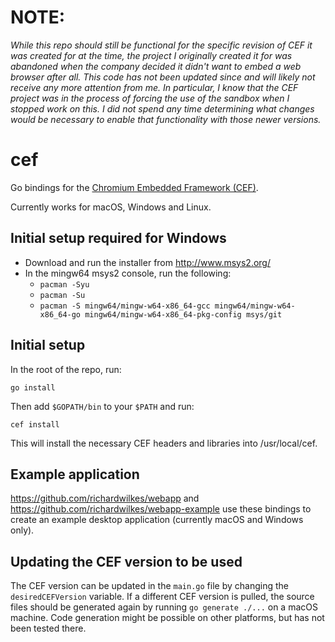 # NOTE:
*While this repo should still be functional for the specific revision of CEF it
was created for at the time, the project I originally created it for was
abandoned when the company decided it didn't want to embed a web browser after
all. This code has not been updated since and will likely not receive any more
attention from me. In particular, I know that the CEF project was in the process
of forcing the use of the sandbox when I stopped work on this. I did not spend
any time determining what changes would be necessary to enable that functionality
with those newer versions.*

# cef
Go bindings for the
[Chromium Embedded Framework (CEF)](https://bitbucket.org/chromiumembedded/cef).

Currently works for macOS, Windows and Linux.

## Initial setup required for Windows
- Download and run the installer from http://www.msys2.org/
- In the mingw64 msys2 console, run the following:
  - `pacman -Syu`
  - `pacman -Su`
  - `pacman -S mingw64/mingw-w64-x86_64-gcc mingw64/mingw-w64-x86_64-go mingw64/mingw-w64-x86_64-pkg-config msys/git`

## Initial setup
In the root of the repo, run:
```
go install
```
Then add `$GOPATH/bin` to your `$PATH` and run:
```
cef install
```
This will install the necessary CEF headers and libraries into /usr/local/cef.

## Example application
https://github.com/richardwilkes/webapp and
https://github.com/richardwilkes/webapp-example use these bindings to create
an example desktop application (currently macOS and Windows only).

## Updating the CEF version to be used
The CEF version can be updated in the `main.go` file by changing the
`desiredCEFVersion` variable. If a different CEF version is pulled, the
source files should be generated again by running `go generate ./...` on a
macOS machine. Code generation might be possible on other platforms, but has
not been tested there.
